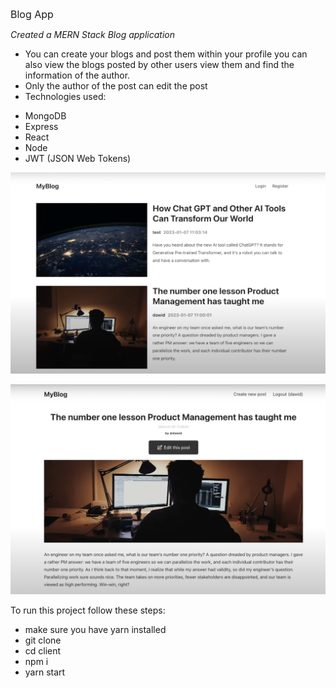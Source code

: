 <span style="font-size:16px;">Blog App</span>

_Created a MERN Stack Blog application_
- You can create your blogs and post them within your profile you can also view the blogs posted by other users view them and find the information of the author.
- Only the author of the post can edit the post
- Technologies used:
* MongoDB
* Express
* React
* Node
* JWT (JSON Web Tokens)
  

![Alt text](./images/1.png)

![Alt text](./images/2.png)


To run this project follow these steps:
* make sure you have yarn installed
* git clone
* cd client
* npm i
* yarn start
